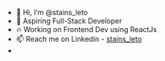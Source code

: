 - 👋 Hi, I’m @stains_leto
- 🌱 Aspiring Full-Stack Developer
- 🔥 Working on Frontend Dev using ReactJs
- 📫 Reach me on Linkedin - [stains_leto](https://www.linkedin.com/in/stains-leto/)
- <!-- - 👀 Aspiring FullStack Developer -->


